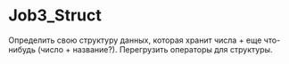 # Job3_Struct
Определить свою структуру данных, которая хранит числа + еще что-нибудь (число + название?).
Перегрузить операторы для структуры.
